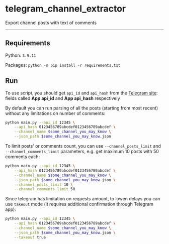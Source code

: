 # telegram_channel_extractor

Export channel posts with text of comments

---

## Requirements

Python: `3.9.11`

Packages: `python -m pip install -r requirements.txt`

## Run

To use script, you should get `api_id` and `api_hash` from the [Telegram site](https://my.telegram.org/apps): fields called **App api_id** and **App api_hash** respectively 

By default you can run parsing of all the posts (starting from most recent) without any limitations on number of comments:

```bash
python main.py --api_id 12345 \
    --api_hash 0123456789abcdef0123456789abcdef \
    --channel_name $some_channel_you_may_know \
    --json_path $some_channel_you_may_know.json
```

To limit posts' or comments count, you can use `--channel_posts_limit` and `--channel_comments_limit` parameters, e.g. get maximum 10 posts with 50 comments each:

```bash
python main.py --api_id 12345 \
    --api_hash 0123456789abcdef0123456789abcdef \
    --channel_name $some_channel_you_may_know \
    --json_path $some_channel_you_may_know.json \
    --channel_posts_limit 10 \
    --channel_comments_limit 50
```

Since telegram has limitation on requests amount, to lowen delays you can use `takeout` mode (it requires additional confirmation through Telegram app):

```bash
python main.py --api_id 12345 \
    --api_hash 0123456789abcdef0123456789abcdef \
    --channel_name $some_channel_you_may_know \
    --json_path $some_channel_you_may_know.json \
    --takeout true
```
